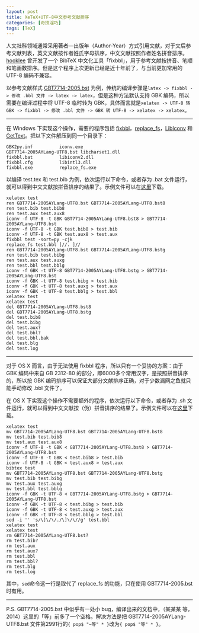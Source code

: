 ```yaml
---
layout: post
title: XeTeX+UTF-8中文参考文献排序
categories: [奇技淫巧]
tags: [TeX]
---
```


人文社科领域通常采用著者—出版年（Author-Year）方式引用文献，对于文后参考文献列表，英文文献按作者姓氏字母排序，中文文献按照作者姓名拼音排序。[hooklee](http://www.hooklee.com/) 曾开发了一个 BibTeX 中文化工具「fixbbl」，用于参考文献按拼音、笔顺和笔画数排序。但是这个程序上次更新已经是近十年前了，与当前更加常用的 UTF-8 编码不兼容。

以参考文献样式 [GBT7714-2005.bst](http://bbs.ctex.org/forum.php?mod=viewthread&tid=33591) 为例，传统的编译步骤是`latex -> fixbbl -> 修改 .bbl 文件 -> latex -> latex`，但是这种方法默认支持 GBK 编码，所以需要在编译过程中将 UTF-8 临时转为 GBK，具体而言就是`xelatex -> UTF-8 转 GBK -> fixbbl -> 修改 .bbl 文件 -> GBK 转 UTF-8 -> xelatex -> xelatex`。

---

在 Windows 下实现这个操作，需要的程序包括 [fixbbl](http://www.hooklee.com/default.asp?t=TeX%2FLaTeX)，[replace_fs](http://www.hooklee.com/default.asp?t=TeX%2FLaTeX)，[LibIconv](http://gnuwin32.sourceforge.net/packages/libiconv.htm) 和 [GetText](http://gnuwin32.sourceforge.net/packages/gettext.htm)。把以下文件解压到同一个目录下：

	GBK2py.inf			iconv.exe
	GBT7714-2005AYLang-UTF8.bst	libcharset1.dll
	fixbbl.bat			libiconv2.dll
	fixbbl.cfg			libintl3.dll
	fixbbl.exe			replace_fs.exe

以编译 test.tex 和 test.bib 为例，依次运行以下命令，或者存为 .bat 文件运行，就可以得到中文文献按拼音排序的结果了。示例文件可以在[这里](http://vdisk.weibo.com/s/igDHU8nU4ZDO)下载。


	xelatex test
	ren GBT7714-2005AYLang-UTF8.bst GBT7714-2005AYLang-UTF8.bst8
	ren test.bib test.bib8
	ren test.aux test.aux8
	iconv -f UTF-8 -t GBK GBT7714-2005AYLang-UTF8.bst8 > GBT7714-2005AYLang-UTF8.bst
	iconv -f UTF-8 -t GBK test.bib8 > test.bib
	iconv -f UTF-8 -t GBK test.aux8 > test.aux
	fixbbl test -sort=py -cjk
	replace_fs test.bbl ]//. ]//
	ren GBT7714-2005AYLang-UTF8.bst GBT7714-2005AYLang-UTF8.bstg
	ren test.bib test.bibg
	ren test.aux test.auxg
	ren test.bbl test.bblg
	iconv -f GBK -t UTF-8 GBT7714-2005AYLang-UTF8.bstg > GBT7714-2005AYLang-UTF8.bst
	iconv -f GBK -t UTF-8 test.bibg > test.bib
	iconv -f GBK -t UTF-8 test.auxg > test.aux
	iconv -f GBK -t UTF-8 test.bblg > test.bbl
	xelatex test
	xelatex test
	del GBT7714-2005AYLang-UTF8.bst8
	del GBT7714-2005AYLang-UTF8.bstg
	del test.bib8
	del test.bibg
	del test.aux?
	del test.bbl?
	del test.bbl.bak
	del test.blg
	del test.log

---
对于 OS X 而言，由于无法使用 fixbbl 程序，所以只有一个妥协的方案：由于 GBK 编码中来自 GB 2312-80 的部分，即6000多个常用汉字，是按照拼音排序的，所以按 GBK 编码排序可以保证大部分文献排序正确，对于少数漏网之鱼就只能手动修改 .bbl 文件了。

在 OS X 下实现这个操作不需要额外的程序，依次运行以下命令，或者存为 .sh 文件运行，就可以得到中文文献按（伪）拼音排序的结果了。示例文件可以在[这里](http://vdisk.weibo.com/s/igDHU8nU4ZBS)下载。

	xelatex test
	mv GBT7714-2005AYLang-UTF8.bst GBT7714-2005AYLang-UTF8.bst8
	mv test.bib test.bib8
	mv test.aux test.aux8
	iconv -f UTF-8 -t GBK < GBT7714-2005AYLang-UTF8.bst8 > GBT7714-2005AYLang-UTF8.bst
	iconv -f UTF-8 -t GBK < test.bib8 > test.bib
	iconv -f UTF-8 -t GBK < test.aux8 > test.aux
	bibtex test
	mv GBT7714-2005AYLang-UTF8.bst GBT7714-2005AYLang-UTF8.bstg
	mv test.bib test.bibg
	mv test.aux test.auxg
	mv test.bbl test.bblg
	iconv -f GBK -t UTF-8 < GBT7714-2005AYLang-UTF8.bstg > GBT7714-2005AYLang-UTF8.bst
	iconv -f GBK -t UTF-8 < test.bibg > test.bib
	iconv -f GBK -t UTF-8 < test.auxg > test.aux
	iconv -f GBK -t UTF-8 < test.bblg > test.bbl
	sed -i '' 's/\]\/\/./\]\/\//g' test.bbl
	xelatex test
	xelatex test
	rm GBT7714-2005AYLang-UTF8.bst?
	rm test.bib?
	rm test.aux
	rm test.aux?
	rm test.bbl
	rm test.bbl?
	rm test.blg
	rm test.log

其中，`sed`命令这一行是取代了 replace_fs 的功能，只在使用 GBT7714-2005.bst 时有用。

---
P.S. GBT7714-2005.bst 中似乎有一处小 bug，编译出来的文档中，（某某某 等，2014）这里的「等」前多了一个空格。解决方法是把 GBT7714-2005AYLang-UTF8.bst 文件第2991行的`{ pop$ "~等" * }`改为`{ pop$ "等" * }`。
